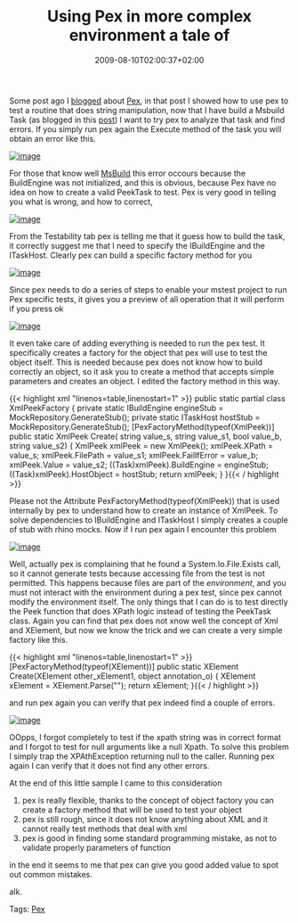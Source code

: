 ﻿---
title: "Using Pex in more complex environment a tale of"
description: ""
date: 2009-08-10T02:00:37+02:00
draft: false
tags: [Testing]
categories: [Testing]
---
Some post ago I [blogged](http://www.codewrecks.com/blog/index.php/2009/06/16/pex-to-the-rescue/) about [Pex](http://research.microsoft.com/en-us/projects/Pex/), in that post I showed how to use pex to test a routine that does string manipulation, now that I have build a Msbuild Task (as blogged in this [post](http://www.codewrecks.com/blog/index.php/2009/08/01/writing-extension-for-msbuild/)) I want to try pex to analyze that task and find errors. If you simply run pex again the Execute method of the task you will obtain an error like this.

[![image](http://www.codewrecks.com/blog/wp-content/uploads/2009/08/image-thumb1.png "image")](http://www.codewrecks.com/blog/wp-content/uploads/2009/08/image1.png)

For those that know well [MsBuild](http://msdn.microsoft.com/en-us/library/ms171452.aspx) this error occours because the BuildEngine was not initialized, and this is obvious, because Pex have no idea on how to create a valid PeekTask to test. Pex is very good in telling you what is wrong, and how to correct,

[![image](http://www.codewrecks.com/blog/wp-content/uploads/2009/08/image-thumb2.png "image")](http://www.codewrecks.com/blog/wp-content/uploads/2009/08/image2.png)

From the Testability tab pex is telling me that it guess how to build the task, it correctly suggest me that I need to specify the IBuildEngine and the ITaskHost. Clearly pex can build a specific factory method for you

[![image](http://www.codewrecks.com/blog/wp-content/uploads/2009/08/image-thumb3.png "image")](http://www.codewrecks.com/blog/wp-content/uploads/2009/08/image3.png)

Since pex needs to do a series of steps to enable your mstest project to run Pex specific tests, it gives you a preview of all operation that it will perform if you press ok

[![image](http://www.codewrecks.com/blog/wp-content/uploads/2009/08/image-thumb4.png "image")](http://www.codewrecks.com/blog/wp-content/uploads/2009/08/image4.png)

It even take care of adding everything is needed to run the pex test. It specifically creates a factory for the object that pex will use to test the object itself. This is needed because pex does not know how to build correctly an object, so it ask you to create a method that accepts simple parameters and creates an object. I edited the factory method in this way.

{{< highlight xml "linenos=table,linenostart=1" >}}
public static partial class XmlPeekFactory
{
    private static IBuildEngine engineStub = MockRepository.GenerateStub<IBuildEngine>();
    private static ITaskHost hostStub = MockRepository.GenerateStub<ITaskHost>();
    [PexFactoryMethod(typeof(XmlPeek))]
    public static XmlPeek Create(
        string value_s,
        string value_s1,
        bool value_b,
        string value_s2)
    {
        XmlPeek xmlPeek = new XmlPeek();
        xmlPeek.XPath = value_s;
        xmlPeek.FilePath = value_s1;
        xmlPeek.FailIfError = value_b;
        xmlPeek.Value = value_s2;
        ((Task)xmlPeek).BuildEngine = engineStub;
        ((Task)xmlPeek).HostObject = hostStub;
        return xmlPeek;
    }
}{{< / highlight >}}

<!-- Code inserted with Steve Dunn's Windows Live Writer Code Formatter Plugin.  http://dunnhq.com -->

Please not the Attribute PexFactoryMethod(typeof(XmlPeek)) that is used internally by pex to understand how to create an instance of XmlPeek. To solve dependencies to IBuildEngine and ITaskHost I simply creates a couple of stub with rhino mocks. Now if I run pex again I encounter this problem

[![image](http://www.codewrecks.com/blog/wp-content/uploads/2009/08/image-thumb5.png "image")](http://www.codewrecks.com/blog/wp-content/uploads/2009/08/image5.png)

Well, actually pex is complaining that he found a System.Io.File.Exists call, so it cannot generate tests because accessing file from the test is not permitted. This happens because files are part of the *environment*, and you must not interact with the environment during a pex test, since pex cannot modify the environment itself. The only things that I can do is to test directly the Peek function that does XPath logic instead of testing the PeekTask class. Again you can find that pex does not xnow well the concept of Xml and XElement, but now we know the trick and we can create a very simple factory like this.

{{< highlight xml "linenos=table,linenostart=1" >}}
[PexFactoryMethod(typeof(XElement))]
public static XElement Create(XElement other_xElement1, object annotation_o)
{
    XElement xElement = XElement.Parse("<root><anode attribute='test' /></root>");
    return xElement;
}{{< / highlight >}}

<!-- Code inserted with Steve Dunn's Windows Live Writer Code Formatter Plugin.  http://dunnhq.com -->

and run pex again you can verify that pex indeed find a couple of errors.

[![image](http://www.codewrecks.com/blog/wp-content/uploads/2009/08/image-thumb6.png "image")](http://www.codewrecks.com/blog/wp-content/uploads/2009/08/image6.png)

OOpps, I forgot completely to test if the xpath string was in correct format and I forgot to test for null arguments like a null Xpath. To solve this problem I simply trap the XPAthException returning null to the caller. Running pex again I can verify that it does not find any other errors.

At the end of this little sample I came to this consideration

1. pex is really flexible, thanks to the concept of object factory you can create a factory method that will be used to test your object
2. pex is still rough, since it does not know anything about XML and it cannot really test methods that deal with xml
3. pex is good in finding some standard programming mistake, as not to validate properly parameters of function

in the end it seems to me that pex can give you good added value to spot out common mistakes.

alk.

Tags: [Pex](http://technorati.com/tag/Pex)
